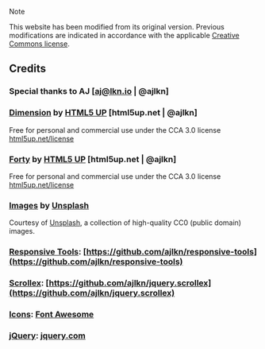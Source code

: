 > [!NOTE]
> This website has been modified from its original version. Previous modifications are indicated in accordance with the applicable [Creative Commons license](https://creativecommons.org/licenses/by/3.0/).

## Credits

### Special thanks to AJ [aj@lkn.io | @ajlkn]

### <ins>Dimension</ins> by [HTML5 UP](https://html5up.net) [html5up.net | @ajlkn] 
Free for personal and commercial use under the CCA 3.0 license [html5up.net/license](https://html5up.net/license)

### <ins>Forty</ins> by [HTML5 UP](https://html5up.net) [html5up.net | @ajlkn]
Free for personal and commercial use under the CCA 3.0 license [html5up.net/license](https://html5up.net/license)

### <ins>Images</ins> by [Unsplash](https://unsplash.com)
Courtesy of [Unsplash](https://unsplash.com), a collection of high-quality CC0 (public domain) images.

### <ins>Responsive Tools</ins>: [https://github.com/ajlkn/responsive-tools](https://github.com/ajlkn/responsive-tools)

### <ins>Scrollex</ins>: [https://github.com/ajlkn/jquery.scrollex](https://github.com/ajlkn/jquery.scrollex)

### <ins>Icons</ins>: [Font Awesome](https://fontawesome.io)

### <ins>jQuery</ins>: [jquery.com](https://jquery.com)




